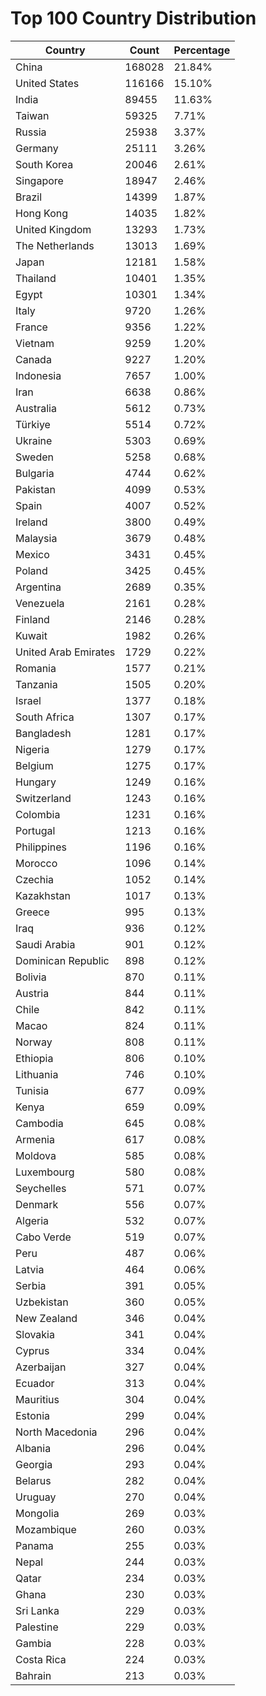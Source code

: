 # Top 100 Country Distribution
| Country | Count | Percentage |
|----|----|----|
| China | 168028 | 21.84% |
| United States | 116166 | 15.10% |
| India | 89455 | 11.63% |
| Taiwan | 59325 | 7.71% |
| Russia | 25938 | 3.37% |
| Germany | 25111 | 3.26% |
| South Korea | 20046 | 2.61% |
| Singapore | 18947 | 2.46% |
| Brazil | 14399 | 1.87% |
| Hong Kong | 14035 | 1.82% |
| United Kingdom | 13293 | 1.73% |
| The Netherlands | 13013 | 1.69% |
| Japan | 12181 | 1.58% |
| Thailand | 10401 | 1.35% |
| Egypt | 10301 | 1.34% |
| Italy | 9720 | 1.26% |
| France | 9356 | 1.22% |
| Vietnam | 9259 | 1.20% |
| Canada | 9227 | 1.20% |
| Indonesia | 7657 | 1.00% |
| Iran | 6638 | 0.86% |
| Australia | 5612 | 0.73% |
| Türkiye | 5514 | 0.72% |
| Ukraine | 5303 | 0.69% |
| Sweden | 5258 | 0.68% |
| Bulgaria | 4744 | 0.62% |
| Pakistan | 4099 | 0.53% |
| Spain | 4007 | 0.52% |
| Ireland | 3800 | 0.49% |
| Malaysia | 3679 | 0.48% |
| Mexico | 3431 | 0.45% |
| Poland | 3425 | 0.45% |
| Argentina | 2689 | 0.35% |
| Venezuela | 2161 | 0.28% |
| Finland | 2146 | 0.28% |
| Kuwait | 1982 | 0.26% |
| United Arab Emirates | 1729 | 0.22% |
| Romania | 1577 | 0.21% |
| Tanzania | 1505 | 0.20% |
| Israel | 1377 | 0.18% |
| South Africa | 1307 | 0.17% |
| Bangladesh | 1281 | 0.17% |
| Nigeria | 1279 | 0.17% |
| Belgium | 1275 | 0.17% |
| Hungary | 1249 | 0.16% |
| Switzerland | 1243 | 0.16% |
| Colombia | 1231 | 0.16% |
| Portugal | 1213 | 0.16% |
| Philippines | 1196 | 0.16% |
| Morocco | 1096 | 0.14% |
| Czechia | 1052 | 0.14% |
| Kazakhstan | 1017 | 0.13% |
| Greece | 995 | 0.13% |
| Iraq | 936 | 0.12% |
| Saudi Arabia | 901 | 0.12% |
| Dominican Republic | 898 | 0.12% |
| Bolivia | 870 | 0.11% |
| Austria | 844 | 0.11% |
| Chile | 842 | 0.11% |
| Macao | 824 | 0.11% |
| Norway | 808 | 0.11% |
| Ethiopia | 806 | 0.10% |
| Lithuania | 746 | 0.10% |
| Tunisia | 677 | 0.09% |
| Kenya | 659 | 0.09% |
| Cambodia | 645 | 0.08% |
| Armenia | 617 | 0.08% |
| Moldova | 585 | 0.08% |
| Luxembourg | 580 | 0.08% |
| Seychelles | 571 | 0.07% |
| Denmark | 556 | 0.07% |
| Algeria | 532 | 0.07% |
| Cabo Verde | 519 | 0.07% |
| Peru | 487 | 0.06% |
| Latvia | 464 | 0.06% |
| Serbia | 391 | 0.05% |
| Uzbekistan | 360 | 0.05% |
| New Zealand | 346 | 0.04% |
| Slovakia | 341 | 0.04% |
| Cyprus | 334 | 0.04% |
| Azerbaijan | 327 | 0.04% |
| Ecuador | 313 | 0.04% |
| Mauritius | 304 | 0.04% |
| Estonia | 299 | 0.04% |
| North Macedonia | 296 | 0.04% |
| Albania | 296 | 0.04% |
| Georgia | 293 | 0.04% |
| Belarus | 282 | 0.04% |
| Uruguay | 270 | 0.04% |
| Mongolia | 269 | 0.03% |
| Mozambique | 260 | 0.03% |
| Panama | 255 | 0.03% |
| Nepal | 244 | 0.03% |
| Qatar | 234 | 0.03% |
| Ghana | 230 | 0.03% |
| Sri Lanka | 229 | 0.03% |
| Palestine | 229 | 0.03% |
| Gambia | 228 | 0.03% |
| Costa Rica | 224 | 0.03% |
| Bahrain | 213 | 0.03% |
